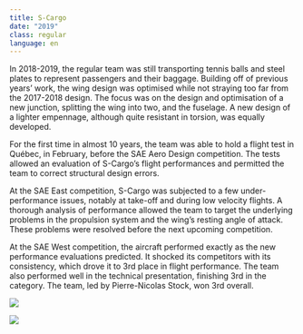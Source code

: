 ```yaml
---
title: S-Cargo
date: "2019"
class: regular
language: en
---
```

In 2018-2019, the regular team was still transporting tennis balls and steel plates to represent passengers and their baggage. Building off of previous years’ work, the wing design was optimised while not straying too far from the 2017-2018 design. The focus was on the design and optimisation of a new junction, splitting the wing into two, and the fuselage. A new design of a lighter empennage, although quite resistant in torsion, was equally developed. 

For the first time in almost 10 years, the team was able to hold a flight test in Québec, in February, before the SAE Aero Design competition. The tests allowed an evaluation of S-Cargo’s flight performances and permitted the team to correct structural design errors. 

At the SAE East competition, S-Cargo was subjected to a few under-performance issues, notably at take-off and during low velocity flights. A thorough analysis of performance allowed the team to target the underlying problems in the propulsion system and the wing’s resting angle of attack. These problems were resolved before the next upcoming competition. 

At the SAE West competition, the aircraft performed exactly as the new performance evaluations predicted. It shocked its competitors with its consistency, which drove it to 3rd place in flight performance. The team also performed well in the technical presentation, finishing 3rd in the category. The team, led by Pierre-Nicolas Stock, won 3rd overall.

![](https://res.cloudinary.com/decninixz/image/upload/v1595355684/avion_cargo_site_web_full_res-2760_pjnddr.jpg)

![](https://res.cloudinary.com/decninixz/image/upload/v1598149777/avion_cargo_site_web_full_res-1150115_du4gg1.jpg)